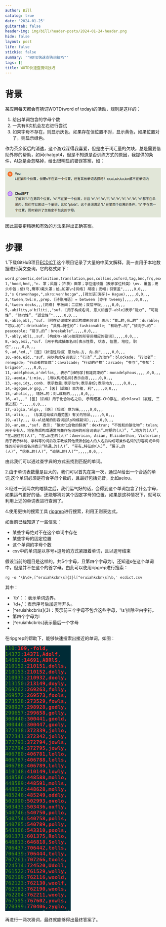 ```yaml
---
author: Bill
catalog: true
date: '2024-01-25'
guitartab: false
header-img: img/bill/header-posts/2024-01-24-header.png
hide: false
layout: post
life: false
stickie: false
summary: '"WOTD快速查猜词技巧"'
tags: []
title: WOTD快速查猜词技巧
---
```

# 背景

某应用每天都会有猜词WOTD(word of today)的活动，规则是这样的：

1. 给出单词包含的字母个数
2. 一共有6次机会左右进行尝试
3. 如果字母不存在，则显示灰色，如果存在但位置不对，显示黄色，如果位置对了，则显示绿色。

作为茶余饭后的消遣，这个游戏深得我喜爱，但是由于词汇量的欠缺，总是需要借助外界的帮助，如问chatgpt4，但是不知道是否训练方式的原因，我提供的条件，AI总是会忽略掉，给出很明显的错误答案，如：

![image.png](/img/bill/in-posts/images/WEBRESOURCE031096b9e14b1235d8ab3ac83284435bimage.png)

因此需要更精确和有效的方法来得出正确答案。

# 步骤

1.下载GitHuB项目[ECDICT](https://github.com/skywind3000/ECDICT),这个项目记录了大量的中英文解释，我一直用于本地数据进行英文查询。它的格式如下：


```
word,phonetic,definition,translation,pos,collins,oxford,tag,bnc,frq,exchange,detail,audio                                                                                                     
1,'hood,hʊd,,"n. 罩；风帽；（布质）面罩；学位连领帽（表示学位种类）\nv. 覆盖；用头巾包；使(马,鹰等)戴头罩；给…加罩\n[网络] 胡德；兜帽；引擎盖",,,,,0,0,,,
2,'s Gravenhage,",skrɑ:vən'hɑ:ɡə",,[荷兰语]海牙(= Hague),,,,,0,0,,,
3,'tween,twi:n,,prep. [诗歌用语] = between [亦作 tweeny],,,,,0,0,,,
4,'tween decks,,,[网络] 甲板间；二层舱；双层甲板,,,,,0,0,,,
5,-ability,ə'biliti,,"suf. [用于构成名词, 意义相当于-able]表示“能力”, “可能性”, “倾向性”, “适宜性”",,,,,0,0,,,
6,-able,əbl,,"suf. [附在动词或名词后构成形容词] 表示：“能…的,会…的”：durable; “可以…的”：drinkable; “具有…特性的”：fashionable; “有助于…的”,“倾向于…的”：peaceable; “易于…的”：breakable",,,,,0,0,,,
7,-ably,əbli,,suf. [构成与-able结尾的形容词相应的副词],,,,,0,0,,,
8,-acy,əsi,,"suf. [用于构成抽象名词]表示性质, 状态, 位置, 地位, 职位",,,,,0,0,,,
9,-ad,'æd,," [医]〔状语性后缀〕意为向…方, 向…侧",,,,,0,0,,,
10,-ade,eid,,"suf. 用以构成名词表示：“行动”,“…的动作”：blockade; “行动者”：renegade; “行动者的集体”：cavalcade; “行动的产物”：arcade; “参与”,“参加”：brigade",,,,,0,0,,,
11,-adelphous,ə'delfəs,, 表示“[植物学]有雄蕊束的”：monadelphous,,,,,0,0,,,
12,-aemia,'i:miə,, [用以构成名词]表示血液,,,,,0,0,,,
13,-age,idʒ,,comb. 表示数量;表示动作;表示身份;表示地方,,,,,0,0,,,
14,-agogue,ə'ɡɒɡ,," [医]〔后缀〕意为催, 利",,,,,0,0,,,
15,-aholic,,, 嗜好…的；对…成瘾的,,,,,0,0,,,
16,-al,,," [医]〔后缀〕用于化合物名之后, 示有醛基-CHO存在, 如chloral（氯醛, 三氯乙醛）",,,,,0,0,,,
17,-algia,'ælɡə,, [医]〔后缀〕意为痛,,,,,0,0,,,
18,-alia,,, （与某活动或兴趣范围）有关的物品,,,,,0,0,,,
19,-ally,,, 以-al结尾的形容词加ly构成副词),,,,,0,0,,,
20,-an,æn,,"suf. 表示; “碳水化合物的酐类”：dextran; “不饱和的碳化物”：tolan; 用于专有人、地名等后构成通常可兼作名词用的形容词表示“…时期的(人)”, “…地方的(人)”, “在…居住的(人)”, “在…出生的(人)”：American, Asian, Elizabethan, Victorian; 用于表示体制、学科等的词后及宗教或其他流派创始人的人名后构成可兼作名词的形容词或单词性的形容词或名词表示“精通…的(人)”, “带有…特征的(人)”, “属于…的
(人)”, “信奉…的(人)”, “追随…的(人)”",,,,,0,0,,,
```

由此我们可以通过查字典的方式去找到匹配的单词。

2.由于单词表数量是巨大的，我们可以首先在第一次，通过AI给出一个合适的单词,这个单词必须是符合字母个数的，且最好包括元音，比如aeiou。

3.经过一到两次的瞎猜之后，我们运气好的话，会得到这个单词包含了什么字母，如果运气更好的话，还能够猜对某个固定字母的位置，如果是这种情况下，就可以利用上述的单词表进行查询了。

4.使用更快的搜索工具 [ripgrep](https://github.com/BurntSushi/ripgrep)进行搜索，利用正则表达式。

如当前已经知道了一些信息：

- 某些字母绝对不在这个单词中存在
- 某些字母的固定位置
- 这个单词的字母个数
- csv中的单词是以序号+逗号的方式紧跟着单词，且以逗号结束

假设当前的题目是这样的，共5个字母，且第四个字母为l，还知道s在这个单词中，但是并不在这个的首字母。由此可以使用ripgrep进行搜索：

```
rg -o '\b\d+,[^eruiahkcbn\s]{3}l[^eruiahkcbn\s]\b,' ecdict.csv
```

其中：
- '\b'：：表示单词边界。
- '\d+,'：表示序号后加逗号开头。
- [^eruiahkcbn\s]{3}：表示前三个字母不包含这些字母，'\s'排除空白字符。
- 第四个字母为l
- [^eruiahkcbn\s]表示最后一个字母
- 

在ripgrep的帮助下，能够快速搜索出接近的单词，如图：

![image.png](/img/bill/in-posts/images/WEBRESOURCE4735835edd7860fc8145d6f7800ccfecimage.png)

再进行一两次猜词，最终就能够得出最终答案了。